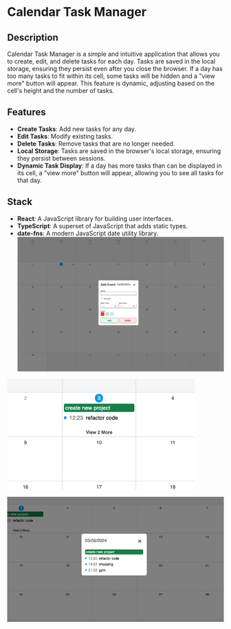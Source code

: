 # Calendar Task Manager

## Description

Calendar Task Manager is a simple and intuitive application that allows you to create, edit, and delete tasks for each day. Tasks are saved in the local storage, ensuring they persist even after you close the browser. If a day has too many tasks to fit within its cell, some tasks will be hidden and a "view more" button will appear. This feature is dynamic, adjusting based on the cell's height and the number of tasks.

## Features

- **Create Tasks**: Add new tasks for any day.
- **Edit Tasks**: Modify existing tasks.
- **Delete Tasks**: Remove tasks that are no longer needed.
- **Local Storage**: Tasks are saved in the browser's local storage, ensuring they persist between sessions.
- **Dynamic Task Display**: If a day has more tasks than can be displayed in its cell, a "view more" button will appear, allowing you to see all tasks for that day.

## Stack

- **React**: A JavaScript library for building user interfaces.
- **TypeScript**: A superset of JavaScript that adds static types.
- **date-fns**: A modern JavaScript date utility library.
  ![create new task](<Screenshot 2024-06-03 at 11.22.48.png>)

![view more tasks](<Screenshot 2024-06-03 at 11.24.24.png>)

![list of all tasks](<Screenshot 2024-06-03 at 11.24.40.png>)
